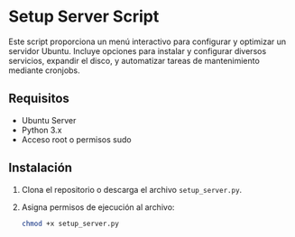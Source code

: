 # Setup Server Script

Este script proporciona un menú interactivo para configurar y optimizar un servidor Ubuntu. Incluye opciones para instalar y configurar diversos servicios, expandir el disco, y automatizar tareas de mantenimiento mediante cronjobs.

## Requisitos

- Ubuntu Server
- Python 3.x
- Acceso root o permisos sudo

## Instalación

1. Clona el repositorio o descarga el archivo `setup_server.py`.
2. Asigna permisos de ejecución al archivo:

   ```bash
   chmod +x setup_server.py
